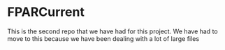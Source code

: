 # FPARCurrent
This is the second repo that we have had for this project.  We have had to move to this because we have been dealing with a lot of large files
